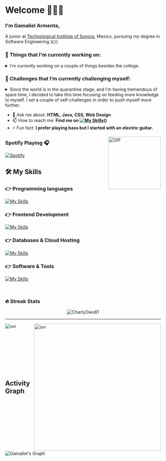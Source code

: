 # Welcome 🙋🏻‍♂️

### I'm Gamaliel Armenta,

A junior at <a href="https://www.itson.mx/">Technological Institute of Sonora</a>, Mexico, pursuing my degree in Software Engineering 🇲🇽.

<h3>💼 Things that I'm currently working on:</h3>
<details>
  <summary>I'm currently working on a couple of things besides the college. </summary>
  <ul>
    <br>
    <li>💻Taking a Python Online Course, and looking forward to develop a series of educational visual novels.</li>
    <li>📘🎼Composing and producing soundtracks in Bandlab, as well as writing a series of educational novels.</li>
    <li>🏫Looking forward to take a Web Development Course in future besides school curriculum.</li>
    <li>🖌️Learning more about UX/UI.</li>
    <li>🔜</li>
  </ul>
</details>

### 🌱 Challenges that I’m currently challenging myself:
<details>
  <summary> Since the world is in the quarantine stage, and I’m having tremendous of spare time, I decided to take this time focusing on feeding more knowledge to myself. I set a couple of self-challenges in order to push myself more further. </summary>
  <ul>
    <br>
    <li>Learn to code 3-4 hours a day with no distraction (One or two day off a week.)</li>
    <li>Avoid overusing social media</li>
    <li>Read more books</li>
    <li>Adopting the minimalism life style</li>
    <li>🔜</li>
  </ul>
</details>

- 💬 Ask me about: **HTML, Java, CSS, Web Design**
- 📫 How to reach me: **Find me on [![My Skills](https://skillicons.dev/icons?i=linkedin)](https://skillicons.dev)()**
- ⚡ Fun fact: **I prefer playing bass but I started with an electric guitar.**

<img align="right" alt="GIF" height="170px" src="https://media.giphy.com/media/J5B1Y8QZnzXXbLQIBu/giphy.gif" />

### Spotify Playing 🎧
[![Spotify](https://novatorem.visualbean.vercel.app/api/spotify)](https://open.spotify.com/user/3166gk3niotc2rk324cevkmsdshu)

## **🛠️ My Skills**

### 👉 Programming languages

[![My Skills](https://skillicons.dev/icons?i=js,java,py)](https://skillicons.dev)

### 👉 Frontend Development
[![My Skills](https://skillicons.dev/icons?i=html,css,vue,tailwind)](https://skillicons.dev)


### 👉 Databases & Cloud Hosting
[![My Skills](https://skillicons.dev/icons?i=mysql)](https://skillicons.dev)

### 👉 Software & Tools
[![My Skills](https://skillicons.dev/icons?i=bash,discord,figma,git,github,gmail,linux,vscode)](https://skillicons.dev)

<br/>

<!-- Streak Stats card -->

### 🔥 Streak Stats
<p align="center"><img src="https://github-readme-streak-stats.herokuapp.com/?user=CharlyOwo81&theme=algolia" alt="CharlyOwo81"  /></p>

<hr>
<p align="center">
<p><img align="left" src="https://github-readme-stats.vercel.app/api/top-langs?username=CharlyOwo81&show_icons=true&locale=en&layout=compact&theme=chartreuse-dark" alt="ovi" /></p>
<p>&nbsp;<img align="right" src="https://github-readme-stats.vercel.app/api?username=CharlyOwo81&show_icons=true&locale=en&theme=chartreuse-dark" alt="ovi" width="410" /></p>
<br><br><br><br><br>

<!-- Activity Graph card -->
</br>
</br>
<h2>Activity Graph</h2>

![Gamaliel's Graph](https://github-readme-activity-graph.vercel.app/graph?username=CharlyOwo81&custom_title=CharlyOwo81's%20GitHub%20Activity%20Graph&bg_color=0d1017&color=e8edf3&line=e8edf3&point=e8edf3&area_color=FFFFFF&title_color=FFFFFF&area=true)

